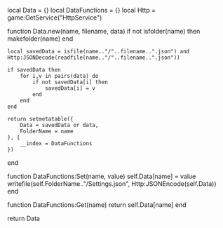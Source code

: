 local Data = {}
local DataFunctions = {}
local Http = game:GetService("HttpService")

function Data.new(name, filename, data)
	if not isfolder(name) then
		makefolder(name)
	end

    local savedData = isfile(name.."/"..filename..".json") and Http:JSONDecode(readfile(name.."/"..filename..".json"))
    
    if savedData then
        for i,v in pairs(data) do
            if not savedData[i] then
                savedData[i] = v
            end
        end
    end

	return setmetatable({
		Data = savedData or data,
		FolderName = name
	}, {
		__index = DataFunctions
	})
end

function DataFunctions:Set(name, value)
	self.Data[name] = value
	writefile(self.FolderName.."/Settings.json", Http:JSONEncode(self.Data))
end 

function DataFunctions:Get(name)
	return self.Data[name]
end

return Data
